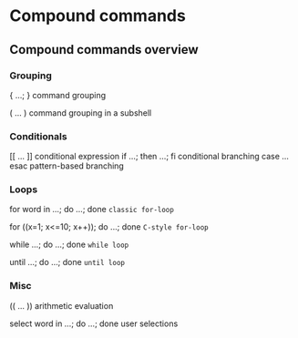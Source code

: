 # Compound commands

## Compound commands overview

### Grouping

{ …; }	command grouping

( … )	command grouping in a subshell

### Conditionals

[[ ... ]]   conditional expression
if …; then …; fi    conditional branching
case … esac pattern-based branching

### Loops

for word in …; do …; done   `classic for-loop`

for ((x=1; x<=10; x++)); do ...; done   `C-style for-loop`

while …; do …; done     `while loop`

until …; do …; done     `until loop`

### Misc

(( ... ))   arithmetic evaluation

select word in …; do …; done    user selections
